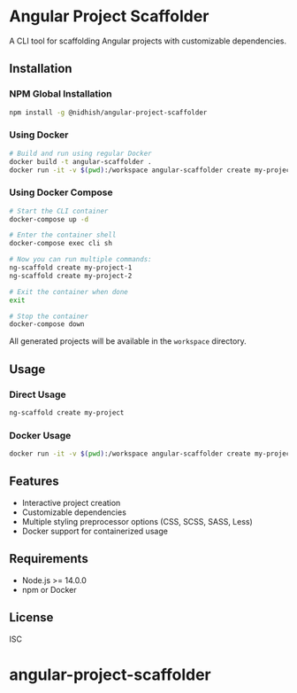 # Angular Project Scaffolder

A CLI tool for scaffolding Angular projects with customizable dependencies.

## Installation

### NPM Global Installation
```bash
npm install -g @nidhish/angular-project-scaffolder
```

### Using Docker
```bash
# Build and run using regular Docker
docker build -t angular-scaffolder .
docker run -it -v $(pwd):/workspace angular-scaffolder create my-project
```

### Using Docker Compose
```bash
# Start the CLI container
docker-compose up -d

# Enter the container shell
docker-compose exec cli sh

# Now you can run multiple commands:
ng-scaffold create my-project-1
ng-scaffold create my-project-2

# Exit the container when done
exit

# Stop the container
docker-compose down
```

All generated projects will be available in the `workspace` directory.

## Usage

### Direct Usage
```bash
ng-scaffold create my-project
```

### Docker Usage
```bash
docker run -it -v $(pwd):/workspace angular-scaffolder create my-project
```

## Features

- Interactive project creation
- Customizable dependencies
- Multiple styling preprocessor options (CSS, SCSS, SASS, Less)
- Docker support for containerized usage

## Requirements

- Node.js >= 14.0.0
- npm or Docker

## License

ISC

# angular-project-scaffolder
